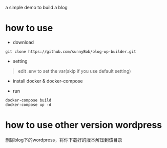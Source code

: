 a simple demo to build a blog

# how to use
- download
```
git clone https://github.com/sunnyBob/blog-wp-builder.git
```
- setting
> edit .env to set the var(skip if you use default setting)

- install docker & docker-compose

- run
```
docker-compose build
docker-compose up -d
```

# how to use other version wordpress
删除blog下的wordpress，将你下载好的版本解压到该目录

